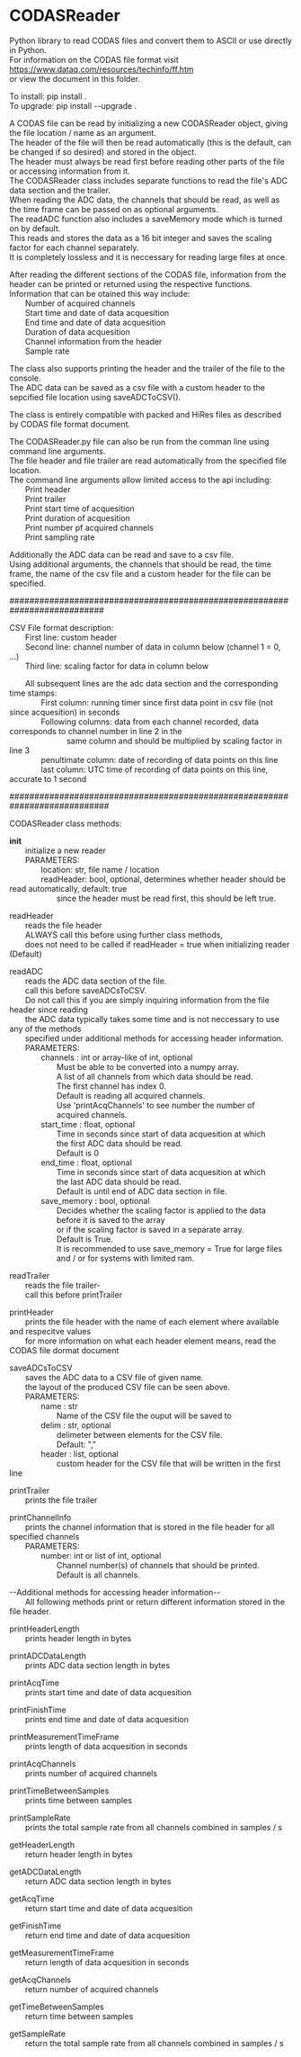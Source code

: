 # CODASReader
Python library to read CODAS files and convert them to ASCII or use directly in Python.  
For information on the CODAS file format visit https://www.dataq.com/resources/techinfo/ff.htm  
or view the document in this folder.  

To install: pip install .  
To upgrade: pip install --upgrade .  

A CODAS file can be read by initializing a new CODASReader object, giving the file location / name as an argument.  
The header of the file will then be read automatically (this is the default, can be changed if so desired) and stored in the object.  
The header must always be read first before reading other parts of the file or accessing information from it.  
The CODASReader class includes separate functions to read the file's ADC data section and the trailer.  
When reading the ADC data, the channels that should be read, as well as the time frame can be passed on as optional arguments.  
The readADC function also includes a saveMemory mode which is turned on by default.  
This reads and stores the data as a 16 bit integer and saves the scaling factor for each channel separately.  
It is completely lossless and it is neccessary for reading large files at once.  

After reading the different sections of the CODAS file, information from the header can be printed or returned using the respective functions.  
Information that can be otained this way include:  
&emsp;&emsp;Number of acquired channels  
&emsp;&emsp;Start time and date of data acquesition  
&emsp;&emsp;End time and date of data acquesition  
&emsp;&emsp;Duration of data acquesition  
&emsp;&emsp;Channel information from the header  
&emsp;&emsp;Sample rate  

The class also supports printing the header and the trailer of the file to the console.  
The ADC data can be saved as a csv file with a custom header to the sepcified file location using saveADCToCSV().  

The class is entirely compatible with packed and HiRes files as described by CODAS file format document.  

The CODASReader.py file can also be run from the comman line using command line arguments.  
The file header and file trailer are read automatically from the specified file location.  
The command line arguments allow limited access to the api including:  
&emsp;&emsp;Print header  
&emsp;&emsp;Print trailer  
&emsp;&emsp;Print start time of acquesition  
&emsp;&emsp;Print duration of acquesition  
&emsp;&emsp;Print number pf acquired channels  
&emsp;&emsp;Print sampling rate  
  
Additionally the ADC data can be read and save to a csv file.  
Using additional arguments, the channels that should be read, the time frame, the name of the csv file and a custom header for the file can be specified.  

###########################################################################  

CSV File format description:  
&emsp;&emsp;First line:     custom header  
&emsp;&emsp;Second line:    channel number of data in column below (channel 1 = 0, ...)  
&emsp;&emsp;Third line:     scaling factor for data in column below  
  
&emsp;&emsp;All subsequent lines are the adc data section and the corresponding time stamps:  
&emsp;&emsp;&emsp;&emsp;First column:       running timer since first data point in csv file (not since acquesition) in seconds  
&emsp;&emsp;&emsp;&emsp;Following columns:  data from each channel recorded, data corresponds to channel number in line 2 in the  
&emsp;&emsp;&emsp;&emsp;&emsp;&emsp;&emsp;                   same column and should be multiplied by scaling factor in line 3  
&emsp;&emsp;&emsp;&emsp;penultimate column: date of recording of data points on this line  
&emsp;&emsp;&emsp;&emsp;last column:        UTC time of recording of data points on this line, accurate to 1 second  
    
############################################################################  

CODASReader class methods:  

__init__  
&emsp;&emsp;initialize a new reader  
&emsp;&emsp;PARAMETERS:  
&emsp;&emsp;&emsp;&emsp;location: str, file name / location  
&emsp;&emsp;&emsp;&emsp;readHeader: bool, optional, determines whether header should be read automatically, default: true  
&emsp;&emsp;&emsp;&emsp;&emsp;&emsp;since the header must be read first, this should be left true.  

readHeader  
&emsp;&emsp;reads the file header  
&emsp;&emsp;ALWAYS call this before using further class methods,  
&emsp;&emsp;does not need to be called if readHeader = true when initializing reader (Default)  

readADC  
&emsp;&emsp;reads the ADC data section of the file.  
&emsp;&emsp;call this before saveADCsToCSV.  
&emsp;&emsp;Do not call this if you are simply inquiring information from the file header since reading  
&emsp;&emsp;the ADC data typically takes some time and is not neccessary to use any of the methods  
&emsp;&emsp;specified under additional methods for accessing header information.  
&emsp;&emsp;PARAMETERS:  
&emsp;&emsp;&emsp;&emsp;channels : int or array-like of int, optional  
&emsp;&emsp;&emsp;&emsp;&emsp;&emsp;Must be able to be converted into a numpy array.  
&emsp;&emsp;&emsp;&emsp;&emsp;&emsp;A list of all channels from which data should be read.  
&emsp;&emsp;&emsp;&emsp;&emsp;&emsp;The first channel has index 0.  
&emsp;&emsp;&emsp;&emsp;&emsp;&emsp;Default is reading all acquired channels.  
&emsp;&emsp;&emsp;&emsp;&emsp;&emsp;Use 'printAcqChannels' to see number the number of  
&emsp;&emsp;&emsp;&emsp;&emsp;&emsp;acquired channels.  
&emsp;&emsp;&emsp;&emsp;start_time : float, optional  
&emsp;&emsp;&emsp;&emsp;&emsp;&emsp;Time in seconds since start of data acquesition at which  
&emsp;&emsp;&emsp;&emsp;&emsp;&emsp;the first ADC data should be read.  
&emsp;&emsp;&emsp;&emsp;&emsp;&emsp;Default is 0  
&emsp;&emsp;&emsp;&emsp;end_time : float, optional  
&emsp;&emsp;&emsp;&emsp;&emsp;&emsp;Time in seconds since start of data acquesition at which  
&emsp;&emsp;&emsp;&emsp;&emsp;&emsp;the last ADC data should be read.  
&emsp;&emsp;&emsp;&emsp;&emsp;&emsp;Default is until end of ADC data section in file.  
&emsp;&emsp;&emsp;&emsp;save_memory : bool, optional  
&emsp;&emsp;&emsp;&emsp;&emsp;&emsp;Decides whether the scaling factor is applied to the data  
&emsp;&emsp;&emsp;&emsp;&emsp;&emsp;before it is saved to the array  
&emsp;&emsp;&emsp;&emsp;&emsp;&emsp;or if the scaling factor is saved in a separate array.  
&emsp;&emsp;&emsp;&emsp;&emsp;&emsp;Default is True.  
&emsp;&emsp;&emsp;&emsp;&emsp;&emsp;It is recommended to use save_memory = True for large files  
&emsp;&emsp;&emsp;&emsp;&emsp;&emsp;and / or for systems with limited ram.  
    
readTrailer  
&emsp;&emsp;reads the file trailer-  
&emsp;&emsp;call this before printTrailer  
  
printHeader  
&emsp;&emsp;prints the file header with the name of each element where available and respecitve values  
&emsp;&emsp;for more information on what each header element means, read the CODAS file dormat document  
  
saveADCsToCSV  
&emsp;&emsp;saves the ADC data to a CSV file of given name.  
&emsp;&emsp;the layout of the produced CSV file can be seen above.  
&emsp;&emsp;PARAMETERS:  
&emsp;&emsp;&emsp;&emsp;name : str  
&emsp;&emsp;&emsp;&emsp;&emsp;&emsp;Name of the CSV file the ouput will be saved to  
&emsp;&emsp;&emsp;&emsp;delim : str, optional  
&emsp;&emsp;&emsp;&emsp;&emsp;&emsp;delimeter between elements for the CSV file.  
&emsp;&emsp;&emsp;&emsp;&emsp;&emsp;Default: ","  
&emsp;&emsp;&emsp;&emsp;header : list, optional  
&emsp;&emsp;&emsp;&emsp;&emsp;&emsp;custom header for the CSV file that will be written in the first line  

printTrailer  
&emsp;&emsp;prints the file trailer  
  
printChannelInfo  
&emsp;&emsp;prints the channel information that is stored in the file header for all specified channels  
&emsp;&emsp;PARAMETERS:  
&emsp;&emsp;&emsp;&emsp;number: int or list of int, optional  
&emsp;&emsp;&emsp;&emsp;&emsp;&emsp;Channel number(s) of channels that should be printed.  
&emsp;&emsp;&emsp;&emsp;&emsp;&emsp;Default is all channels.  
      
      
--Additional methods for accessing header information--  
&emsp;&emsp;All following methods print or return different information stored in the file header.  

printHeaderLength  
&emsp;&emsp;prints header length in bytes  

printADCDataLength  
&emsp;&emsp;prints ADC data section length in bytes  

printAcqTime  
&emsp;&emsp;prints start time and date of data acquesition  

printFinishTime  
&emsp;&emsp;prints end time and date of data acquesition  

printMeasurementTimeFrame  
&emsp;&emsp;prints length of data acquesition in seconds  
  
printAcqChannels  
&emsp;&emsp;prints number of acquired channels  

printTimeBetweenSamples  
&emsp;&emsp;prints time between samples  
  
printSampleRate  
&emsp;&emsp;prints the total sample rate from all channels combined in samples / s  
  

getHeaderLength  
&emsp;&emsp;return header length in bytes  

getADCDataLength  
&emsp;&emsp;return ADC data section length in bytes  

getAcqTime  
&emsp;&emsp;return start time and date of data acquesition  

getFinishTime  
&emsp;&emsp;return end time and date of data acquesition  

getMeasurementTimeFrame  
&emsp;&emsp;return length of data acquesition in seconds  
  
getAcqChannels  
&emsp;&emsp;return number of acquired channels  

getTimeBetweenSamples  
&emsp;&emsp;return time between samples  
  
getSampleRate  
&emsp;&emsp;return the total sample rate from all channels combined in samples / s  
  
